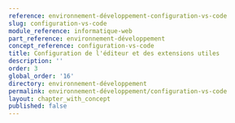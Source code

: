 ```yaml
---
reference: environnement-développement-configuration-vs-code
slug: configuration-vs-code
module_reference: informatique-web
part_reference: environnement-développement
concept_reference: configuration-vs-code
title: Configuration de l'éditeur et des extensions utiles
description: ''
order: 3
global_order: '16'
directory: environnement-développement
permalink: environnement-développement/configuration-vs-code
layout: chapter_with_concept
published: false
---
```


